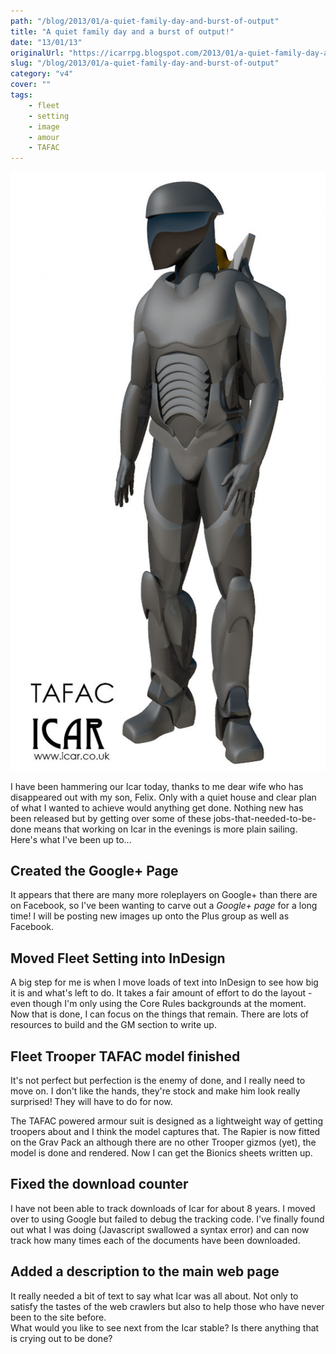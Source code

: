 ```yaml
---
path: "/blog/2013/01/a-quiet-family-day-and-burst-of-output"
title: "A quiet family day and a burst of output!"
date: "13/01/13"
originalUrl: "https://icarrpg.blogspot.com/2013/01/a-quiet-family-day-and-burst-of-output.html"
slug: "/blog/2013/01/a-quiet-family-day-and-burst-of-output"
category: "v4"
cover: ""
tags:
    - fleet
    - setting
    - image
    - amour
    - TAFAC
---
```

![Fleet trooper power armour, a soft outer shell](./images/fleet-tafac.jpg)

I have been hammering our Icar today, thanks to me dear wife who has disappeared out with my son, Felix. Only with a quiet house and clear plan of what I wanted to achieve would anything get done. Nothing new has been released but by getting over some of these jobs-that-needed-to-be-done means that working on Icar in the evenings is more plain sailing. Here's what I've been up to...  

## Created the Google+ Page

It appears that there are many more roleplayers on Google+ than there are on Facebook, so I've been wanting to carve out a *Google+ page* for a long time! I will be posting new images up onto the Plus group as well as Facebook.  

## Moved Fleet Setting into InDesign

A big step for me is when I move loads of text into InDesign to see how big it is and what's left to do. It takes a fair amount of effort to do the layout - even though I'm only using the Core Rules backgrounds at the moment. Now that is done, I can focus on the things that remain. There are lots of resources to build and the GM section to write up.  

## Fleet Trooper TAFAC model finished

It's not perfect but perfection is the enemy of done, and I really need to move on. I don't like the hands, they're stock and make him look really surprised! They will have to do for now.  

The TAFAC powered armour suit is designed as a lightweight way of getting troopers about and I think the model captures that. The Rapier is now fitted on the Grav Pack an although there are no other Trooper gizmos (yet), the model is done and rendered. Now I can get the Bionics sheets written up.  

## Fixed the download counter

I have not been able to track downloads of Icar for about 8 years. I moved over to using Google but failed to debug the tracking code. I've finally found out what I was doing (Javascript swallowed a syntax error) and can now track how many times each of the documents have been downloaded.  

## Added a description to the main web page

It really needed a bit of text to say what Icar was all about. Not only to satisfy the tastes of the web crawlers but also to help those who have never been to the site before.  
What would you like to see next from the Icar stable? Is there anything that is crying out to be done?